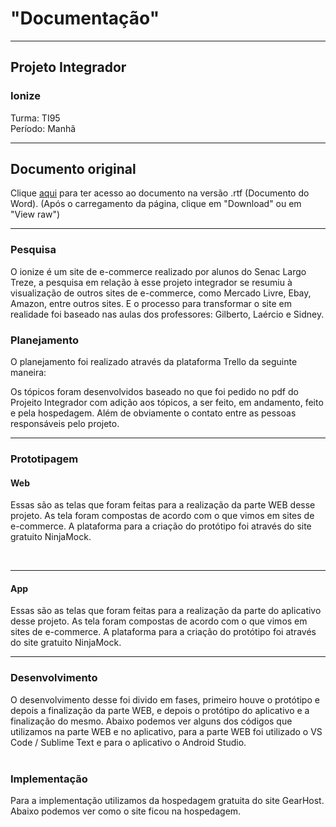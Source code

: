 # "Documentação"
***
## Projeto Integrador  
### Ionize  
Turma: TI95  
Período: Manhã  
***
## Documento original  
Clique [aqui](https://github.com/mesquitakkk/Projeto-Integrador/blob/master/zips/documentacao.rar) para ter acesso ao documento na versão .rtf (Documento do Word). (Após o carregamento da página, clique em "Download" ou em "View raw")  
***
### Pesquisa
O ionize é um site de e-commerce realizado por alunos do Senac Largo Treze, a pesquisa em relação à esse projeto integrador se resumiu à visualização de outros sites de e-commerce, como Mercado Livre, Ebay, Amazon, entre outros sites. E o processo para transformar o site em realidade foi baseado nas aulas dos professores: Gilberto, Laércio e Sidney.  
### Planejamento
O planejamento foi realizado através da plataforma Trello da seguinte maneira:  
<img src="" height="">  

Os tópicos foram desenvolvidos baseado no que foi pedido no pdf do Projeito Integrador com adição aos tópicos, a ser feito, em andamento, feito e pela hospedagem. Além de obviamente o contato entre as pessoas responsáveis pelo projeto.  
***
### Prototipagem 
#### Web
Essas são as telas que foram feitas para a realização da parte WEB desse projeto. As tela foram compostas de acordo com o que vimos em sites de e-commerce. A plataforma para a criação do protótipo foi através do site gratuito NinjaMock.

<img src="" height="">  
<img src="" height="">  
<img src="" height="">  
<img src="" height="">  
<img src="" height="">  

***
#### App  
Essas são as telas que foram feitas para a realização da parte do aplicativo desse projeto. As tela foram compostas de acordo com o que vimos em sites de e-commerce. A plataforma para a criação do protótipo foi através do site gratuito NinjaMock.  
<img src="" height="">  
<img src="" height="">  
<img src="" height=""> 

***
### Desenvolvimento
O desenvolvimento desse foi divido em fases, primeiro houve o protótipo e depois a finalização da parte WEB, e depois o protótipo do aplicativo e a finalização do mesmo. Abaixo podemos ver alguns dos códigos que utilizamos na parte WEB e no aplicativo, para a parte WEB foi utilizado o VS Code / Sublime Text e para o aplicativo o Android Studio.  
<img src="" height="">  
<img src="" height="">  
<img src="" height="">  
<img src="" height="">  
<img src="" height=""> 
<img src="" height="">  
<img src="" height=""> 

### Implementação 
Para a implementação utilizamos da hospedagem gratuita do site GearHost. Abaixo podemos ver como o site ficou na hospedagem.

<img src="" height="">  
<img src="" height="">  
<img src="" height="">  
<img src="" height="">  
<img src="" height=""> 
<img src="" height="">  
<img src="" height=""> 
<img src="" height="">  
<img src="" height="">  
<img src="" height="">  
<img src="" height="">  
<img src="" height=""> 
<img src="" height="">  
<img src="" height=""> 